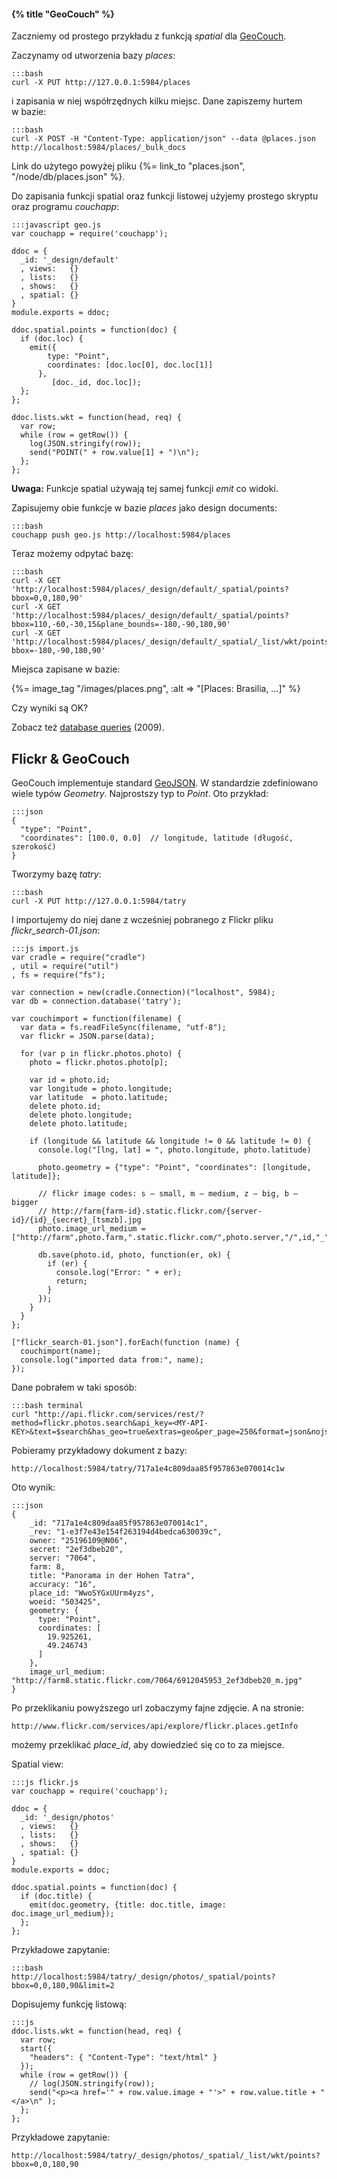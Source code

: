 #### {% title "GeoCouch" %}

Zaczniemy od prostego przykładu z funkcją *spatial*
dla [GeoCouch](https://github.com/couchbase/geocouch).

Zaczynamy od utworzenia bazy *places*:

    :::bash
    curl -X PUT http://127.0.0.1:5984/places

i zapisania w niej współrzędnych kilku miejsc.
Dane zapiszemy hurtem w bazie:

    :::bash
    curl -X POST -H "Content-Type: application/json" --data @places.json http://localhost:5984/places/_bulk_docs

Link do użytego powyżej pliku {%= link_to "places.json", "/node/db/places.json" %}.

Do zapisania funkcji spatial oraz funkcji listowej użyjemy prostego skryptu
oraz programu *couchapp*:

    :::javascript geo.js
    var couchapp = require('couchapp');

    ddoc = {
      _id: '_design/default'
      , views:   {}
      , lists:   {}
      , shows:   {}
      , spatial: {}
    }
    module.exports = ddoc;

    ddoc.spatial.points = function(doc) {
      if (doc.loc) {
        emit({
            type: "Point",
            coordinates: [doc.loc[0], doc.loc[1]]
          },
             [doc._id, doc.loc]);
      };
    };

    ddoc.lists.wkt = function(head, req) {
      var row;
      while (row = getRow()) {
        log(JSON.stringify(row));
        send("POINT(" + row.value[1] + ")\n");
      };
    };

**Uwaga:** Funkcje spatial używają tej samej funkcji *emit* co widoki.

Zapisujemy obie funkcje w bazie *places* jako design documents:

    :::bash
    couchapp push geo.js http://localhost:5984/places

Teraz możemy odpytać bazę:

    :::bash
    curl -X GET 'http://localhost:5984/places/_design/default/_spatial/points?bbox=0,0,180,90'
    curl -X GET 'http://localhost:5984/places/_design/default/_spatial/points?bbox=110,-60,-30,15&plane_bounds=-180,-90,180,90'
    curl -X GET 'http://localhost:5984/places/_design/default/_spatial/_list/wkt/points?bbox=-180,-90,180,90'

Miejsca zapisane w bazie:

{%= image_tag "/images/places.png", :alt => "[Places: Brasilia, …]" %}

Czy wyniki są OK?

Zobacz też [database queries](http://sitr.us/2009/06/30/database-queries-the-couchdb-way.html) (2009).


## Flickr & GeoCouch

GeoCouch implementuje standard [GeoJSON](http://geojson.org/geojson-spec.html).
W standardzie zdefiniowano wiele typów *Geometry*.
Najprostszy typ to *Point*. Oto przykład:

    :::json
    {
      "type": "Point",
      "coordinates": [100.0, 0.0]  // longitude, latitude (długość, szerokość)
    }

Tworzymy bazę *tatry*:

    :::bash
    curl -X PUT http://127.0.0.1:5984/tatry

I importujemy do niej dane z wcześniej pobranego z Flickr pliku *flickr_search-01.json*:

    :::js import.js
    var cradle = require("cradle")
    , util = require("util")
    , fs = require("fs");

    var connection = new(cradle.Connection)("localhost", 5984);
    var db = connection.database('tatry');

    var couchimport = function(filename) {
      var data = fs.readFileSync(filename, "utf-8");
      var flickr = JSON.parse(data);

      for (var p in flickr.photos.photo) {
        photo = flickr.photos.photo[p];

        var id = photo.id;
        var longitude = photo.longitude;
        var latitude  = photo.latitude;
        delete photo.id;
        delete photo.longitude;
        delete photo.latitude;

        if (longitude && latitude && longitude != 0 && latitude != 0) {
          console.log("[lng, lat] = ", photo.longitude, photo.latitude)

          photo.geometry = {"type": "Point", "coordinates": [longitude, latitude]};

          // flickr image codes: s – small, m – medium, z – big, b – bigger
          // http://farm{farm-id}.static.flickr.com/{server-id}/{id}_{secret}_[tsmzb].jpg
          photo.image_url_medium = ["http://farm",photo.farm,".static.flickr.com/",photo.server,"/",id,"_",photo.secret,"_z.jpg"].join("");

          db.save(photo.id, photo, function(er, ok) {
            if (er) {
              console.log("Error: " + er);
              return;
            }
          });
        }
      }
    };

    ["flickr_search-01.json"].forEach(function (name) {
      couchimport(name);
      console.log("imported data from:", name);
    });

Dane pobrałem w taki sposób:

    :::bash terminal
    curl "http://api.flickr.com/services/rest/?method=flickr.photos.search&api_key=<MY-API-KEY>&text=$search&has_geo=true&extras=geo&per_page=250&format=json&nojsoncallback=1"

Pobieramy przykładowy dokument z bazy:

    http://localhost:5984/tatry/717a1e4c809daa85f957863e070014c1w

Oto wynik:

    :::json
    {
        _id: "717a1e4c809daa85f957863e070014c1",
        _rev: "1-e3f7e43e154f263194d4bedca630039c",
        owner: "25196109@N06",
        secret: "2ef3dbeb20",
        server: "7064",
        farm: 8,
        title: "Panorama in der Hohen Tatra",
        accuracy: "16",
        place_id: "WwoSYGxUUrm4yzs",
        woeid: "503425",
        geometry: {
          type: "Point",
          coordinates: [
            19.925261,
            49.246743
          ]
        },
        image_url_medium: "http://farm8.static.flickr.com/7064/6912045953_2ef3dbeb20_m.jpg"
    }

Po przeklikaniu powyższego url zobaczymy fajne zdjęcie.
A na stronie:

    http://www.flickr.com/services/api/explore/flickr.places.getInfo

możemy przeklikać *place_id*, aby dowiedzieć się co to za miejsce.

Spatial view:

    :::js flickr.js
    var couchapp = require('couchapp');

    ddoc = {
      _id: '_design/photos'
      , views:   {}
      , lists:   {}
      , shows:   {}
      , spatial: {}
    }
    module.exports = ddoc;

    ddoc.spatial.points = function(doc) {
      if (doc.title) {
        emit(doc.geometry, {title: doc.title, image: doc.image_url_medium});
      };
    };

Przykładowe zapytanie:

    :::bash
    http://localhost:5984/tatry/_design/photos/_spatial/points?bbox=0,0,180,90&limit=2

Dopisujemy funkcję listową:

    :::js
    ddoc.lists.wkt = function(head, req) {
      var row;
      start({
        "headers": { "Content-Type": "text/html" }
      });
      while (row = getRow()) {
        // log(JSON.stringify(row));
        send("<p><a href='" + row.value.image + "'>" + row.value.title + "</a>\n" );
      };
    };

Przykładowe zapytanie:

    http://localhost:5984/tatry/_design/photos/_spatial/_list/wkt/points?bbox=0,0,180,90
